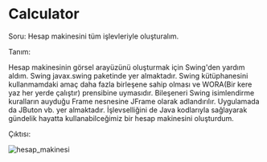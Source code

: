# Calculator
Soru: Hesap makinesini tüm işlevleriyle oluşturalım.

Tanım:

  Hesap makinesinin görsel arayüzünü  oluşturmak için Swing'den yardım aldım. Swing javax.swing paketinde yer almaktadır. Swing kütüphanesini kullanmamdaki amaç daha fazla birleşene sahip olması ve WORA(Bir kere yaz her yerde çalıştır) prensibine uymasıdır. Bileşeneri Swing isimlendirme kuralların auyduğu Frame nesnesine JFrame olarak adlandırılır. Uygulamada da JButon vb. yer almaktadır. İşlevselliğini de Java kodlarıyla sağlayarak gündelik hayatta kullanabilceğimiz bir hesap makinesini oluşturdum.

Çıktısı:

![hesap_makinesi](https://user-images.githubusercontent.com/34796984/72165255-3302de80-33d8-11ea-8eee-a9588cb1fccc.png)
